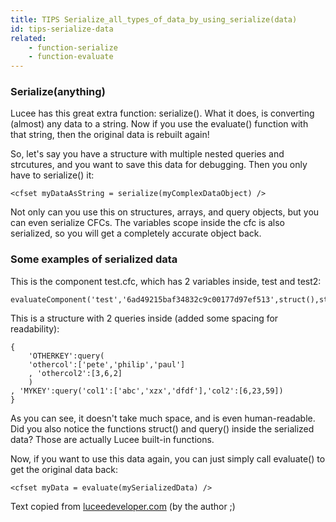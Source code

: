 ```yaml
---
title: TIPS Serialize_all_types_of_data_by_using_serialize(data)
id: tips-serialize-data
related:
    - function-serialize
    - function-evaluate
---
```


### Serialize(anything) ###

Lucee has this great extra function: serialize(). What it does, is converting (almost) any data to a string. Now if you use the evaluate() function with that string, then the original data is rebuilt again!

So, let's say you have a structure with multiple nested queries and strcutures, and you want to save this data for debugging. Then you only have to serialize() it:

	<cfset myDataAsString = serialize(myComplexDataObject) />

Not only can you use this on structures, arrays, and query objects, but you can even serialize CFCs. The variables scope inside the cfc is also serialized, so you will get a completely accurate object back.

### Some examples of serialized data ###

This is the component test.cfc, which has 2 variables inside, test and test2:

	evaluateComponent('test','6ad49215baf34832c9c00177d97ef513',struct(),struct('TEST':1,'TEST2':2))

This is a structure with 2 queries inside (added some spacing for readability):

```lucee
{
	'OTHERKEY':query(
	'othercol':['pete','philip','paul']
	, 'othercol2':[3,6,2]
	)
, 'MYKEY':query('col1':['abc','xzx','dfdf'],'col2':[6,23,59])
}
```

As you can see, it doesn't take much space, and is even human-readable. Did you also notice the functions struct() and query() inside the serialized data? Those are actually Lucee built-in functions.

Now, if you want to use this data again, you can just simply call evaluate() to get the original data back:

```lucee
<cfset myData = evaluate(mySerializedData) />
```

Text copied from [luceedeveloper.com](http://www.luceedeveloper.com/post.cfm/lucee-tip-store-complex-data-by-using-serialize-data) (by the author ;)
